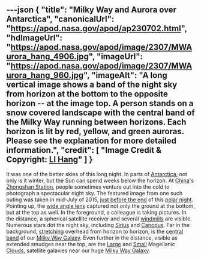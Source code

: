 ---json
{
  "title": "Milky Way and Aurora over Antarctica",
  "canonicalUrl": "https://apod.nasa.gov/apod/ap230702.html",
  "hdImageUrl": "https://apod.nasa.gov/apod/image/2307/MWAurora_hang_4906.jpg",
  "imageUrl": "https://apod.nasa.gov/apod/image/2307/MWAurora_hang_960.jpg",
  "imageAlt": "A long vertical image shows a band of the night sky from horizon at the bottom to the opposite horizon -- at the image top. A person stands on a snow covered landscape with the central band of the Milky Way running between horizons. Each horizon is lit by red, yellow, and green auroras. Please see the explanation for more detailed information.",
  "credit": [
    "Image Credit & Copyright: [LI Hang](http://www.weibo.com/lihang999)"
  ]
}
---

It was one of the better skies of this long night. In parts of [Antarctica](https://www.nasa.gov/audience/forstudents/5-8/features/nasa-knows/what-is-antarctica-58.html), not only is it winter, but the Sun can spend weeks below the horizon. At [China](https://en.wikipedia.org/wiki/China)'s [Zhongshan Station](https://en.wikipedia.org/wiki/Zhongshan_Station_(Antarctica)), people sometimes venture out into the cold to photograph a spectacular night sky. The featured image from one such outing was taken in mid-July of 2015, [just before the end](https://dateandtime.info/citysunrisesunset.php?id=6620792) of this [polar night](https://en.wikipedia.org/wiki/Polar_night). Pointing up, the [wide angle lens](https://en.wikipedia.org/wiki/Wide-angle_lens) captured not only the ground at the bottom, but at the top as well. In the foreground, a colleague is taking pictures. In the distance, a spherical satellite receiver and several [windmills](https://energy.gov/eere/wind/how-do-wind-turbines-work) are visible. Numerous stars dot the night sky, including [Sirius](http://stars.astro.illinois.edu/sow/sirius.html) and [Canopus](https://apod.nasa.gov/apod/ap100514.html). Far in the background, [stretching](https://media.istockphoto.com/id/175194979/photo/big-stretch.jpg?s=612x612&w=0&k=20&c=1DMdAkJMllfbCuwlN0OdD1vWbsz-kdD-PloadnaPDwY=) overhead from horizon to horizon, is the [central band](https://apod.nasa.gov/apod/ap110710.html) of our [Milky Way Galaxy](http://www.atlasoftheuniverse.com/milkyway.html). Even further in the distance, visible as extended smudges near the top, are the [Large](https://apod.nasa.gov/apod/ap130528.html) and [Small](https://apod.nasa.gov/apod/ap100903.html) Magellanic [Clouds](https://apod.nasa.gov/apod/ap140916.html), satellite galaxies near our huge [Milky Way Galaxy](https://heasarc.gsfc.nasa.gov/docs/cosmic/milkyway_info.html).

